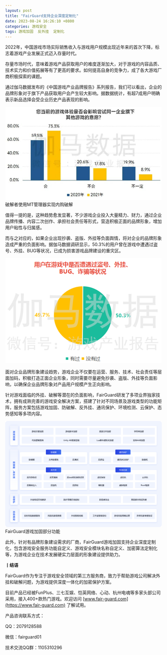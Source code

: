 ```yaml
---
layout: post
title: "FairGuard支持企业深度定制化"
date: 2023-08-24 16:26:10 +0800
categories: 游戏安全
tags: 游戏加固  反外挂  定制化
---
```


2022年，中国游戏市场实际销售收入与游戏用户规模出现近年来的首次下降，标志着游戏产业发展正式迈入存量时代。<!-- more -->  

存量市场时代，意味着游戏产品获取用户的难度逐渐加大，对于游戏的内容品质、技术实力和价值拓展等有了更高的要求。如何提高自身的竞争力，成了各大游戏厂商积极探索的课题。  

通过伽马数据发布的《中国游戏产业品牌报告》系列报告，我们可以看出，企业的品牌形象对于旗下产品获取用户会产生较大影响。据数据统计，有超7成用户明确表示新品选择会受企业历史产品表现的影响。  

![315_21](/assets/res/202103/品牌形象.jpg)  
破解者使用MT管理器实现内购破解  

值得一提的是，这种趋势愈发显著，不少游戏企业投入大量精力、财力，通过企业品牌传播、内容二次创作、承担社会责任等形式，营造积极正面的品牌形象，增加用户粘性与归属感。  

而与之对应的，如果企业出现抄袭、盗版、外挂等负面舆情，将对企业的品牌形象造成严重的负面影响。据伽马数据调研显示，50.3%的用户曾在游戏中遭遇过盗号、外挂、BUG等状况，已成为损害游戏品牌建设的重灾区。  

![315_21](/assets/res/202103/负面.png)  

面对企业品牌形象建设趋势，游戏企业不仅要在运营、服务、技术、社会责任等层面加码，积极打造正面企业形象，同时需要尽量避免抄袭、盗版、外挂等负面影响，以确保企业品牌形象对产品用户规模产生正向影响。  

针对游戏面临的外挂、破解等潜在的负面影响，FairGuard研发了多项业界独家技术，拥有成熟完善的游戏安全解决方案，搭建了针对不同场景及游戏类型的功能矩阵，服务方案包括游戏加固、防破解、反外挂、通讯保护、环境检测、云保护、态势感知等多项内容。  

![315_21](/assets/res/202103/落地页png.png)  
FairGuard游戏加固部分功能  

此外，针对有品牌形象建设需求的厂商，FairGuard游戏加固支持企业深度定制化，包含游戏安全服务功能自定义、游戏安全模块名称自定义、加密算法定制化等，为游戏企业在技术发展硬实力层面的形象建设提供助力。  

**丨结语**  

FairGuard作为专注于游戏安全领域的第三方服务商，致力于帮助游戏公司解决外挂和破解问题，为游戏提供深度一体化的加密保护方案。  

目前产品已经被FunPlus、三七互娱、恺英网络、心动、杭州电魂等多家头部公司采用，接入400+款热门游戏。欢迎访问 [www.fair-guard.com](https://www.fair-guard.com) 了解试用。    

产品咨询联系方式：  

QQ：2079128588  

微信：fairguard01  

技术交流QQ群：1105310296  